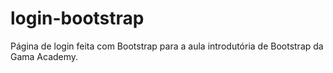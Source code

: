 # login-bootstrap

<p>
    Página de login feita com Bootstrap para a aula introdutória de Bootstrap da Gama Academy.
</p>